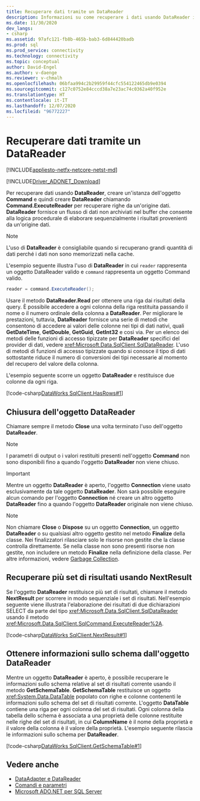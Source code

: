 ```yaml
---
title: Recuperare dati tramite un DataReader
description: Informazioni su come recuperare i dati usando DataReader in ADO.NET con questo codice di esempio. DataReader fornisce un flusso di dati non archiviato nel buffer.
ms.date: 11/30/2020
dev_langs:
- csharp
ms.assetid: 97afc121-fb8b-465b-bab3-6d844420badb
ms.prod: sql
ms.prod_service: connectivity
ms.technology: connectivity
ms.topic: conceptual
author: David-Engel
ms.author: v-daenge
ms.reviewer: v-chmalh
ms.openlocfilehash: 06bfaa994c2b29959f44cfc554122465db9e0394
ms.sourcegitcommit: c127c0752e84cccd38a7e23ac74c0362a40f952e
ms.translationtype: HT
ms.contentlocale: it-IT
ms.lasthandoff: 12/07/2020
ms.locfileid: "96772227"
---
```

# <a name="retrieve-data-by-a-datareader"></a>Recuperare dati tramite un DataReader

[!INCLUDE[appliesto-netfx-netcore-netst-md](../../includes/appliesto-netfx-netcore-netst-md.md)]

[!INCLUDE[Driver_ADONET_Download](../../includes/driver_adonet_download.md)]

Per recuperare dati usando **DataReader**, creare un'istanza dell'oggetto **Command** e quindi creare **DataReader** chiamando **Command.ExecuteReader** per recuperare righe da un'origine dati. **DataReader** fornisce un flusso di dati non archiviati nel buffer che consente alla logica procedurale di elaborare sequenzialmente i risultati provenienti da un'origine dati.

> [!NOTE]
> L'uso di **DataReader** è consigliabile quando si recuperano grandi quantità di dati perché i dati non sono memorizzati nella cache.

L'esempio seguente illustra l'uso di **DataReader** in cui `reader` rappresenta un oggetto DataReader valido e `command` rappresenta un oggetto Command valido.  

```csharp
reader = command.ExecuteReader();  
```

Usare il metodo **DataReader.Read** per ottenere una riga dai risultati della query. È possibile accedere a ogni colonna della riga restituita passando il nome o il numero ordinale della colonna a **DataReader**. Per migliorare le prestazioni, tuttavia, **DataReader** fornisce una serie di metodi che consentono di accedere ai valori delle colonne nei tipi di dati nativi, quali **GetDateTime**, **GetDouble**, **GetGuid**, **GetInt32** e così via. Per un elenco dei metodi delle funzioni di accesso tipizzate per **DataReader** specifici del provider di dati, vedere <xref:Microsoft.Data.SqlClient.SqlDataReader>. L'uso di metodi di funzioni di accesso tipizzate quando si conosce il tipo di dati sottostante riduce il numero di conversioni dei tipi necessarie al momento del recupero del valore della colonna.  

L'esempio seguente scorre un oggetto **DataReader** e restituisce due colonne da ogni riga.  

[!code-csharp[DataWorks SqlClient.HasRows#1](~/../sqlclient/doc/samples/SqlDataReader_HasRows.cs#1)]

## <a name="closing-the-datareader"></a>Chiusura dell'oggetto DataReader  

Chiamare sempre il metodo **Close** una volta terminato l'uso dell'oggetto **DataReader**.

> [!NOTE]
> I parametri di output o i valori restituiti presenti nell'oggetto **Command** non sono disponibili fino a quando l'oggetto **DataReader** non viene chiuso.  

> [!IMPORTANT]
> Mentre un oggetto **DataReader** è aperto, l'oggetto **Connection** viene usato esclusivamente da tale oggetto **DataReader**. Non sarà possibile eseguire alcun comando per l'oggetto **Connection** né creare un altro oggetto **DataReader** fino a quando l'oggetto **DataReader** originale non viene chiuso.  

> [!NOTE]
> Non chiamare **Close** o **Dispose** su un oggetto **Connection**, un oggetto **DataReader** o su qualsiasi altro oggetto gestito nel metodo **Finalize** della classe. Nei finalizzatori rilasciare solo le risorse non gestite che la classe controlla direttamente. Se nella classe non sono presenti risorse non gestite, non includere un metodo **Finalize** nella definizione della classe. Per altre informazioni, vedere [Garbage Collection](/dotnet/standard/garbage-collection/index.md).
 
## <a name="retrieve-multiple-result-sets-using-nextresult"></a>Recuperare più set di risultati usando NextResult

Se l'oggetto **DataReader** restituisce più set di risultati, chiamare il metodo **NextResult** per scorrere in modo sequenziale i set di risultati. Nell'esempio seguente viene illustrata l'elaborazione dei risultati di due dichiarazioni SELECT da parte del tipo <xref:Microsoft.Data.SqlClient.SqlDataReader> usando il metodo <xref:Microsoft.Data.SqlClient.SqlCommand.ExecuteReader%2A>.  

[!code-csharp[DataWorks SqlClient.NextResult#1](~/../sqlclient/doc/samples/SqlDataReader_NextResult.cs#1)]

## <a name="get-schema-information-from-the-datareader"></a>Ottenere informazioni sullo schema dall'oggetto DataReader  

Mentre un oggetto **DataReader** è aperto, è possibile recuperare le informazioni sullo schema relative al set di risultati corrente usando il metodo **GetSchemaTable**. **GetSchemaTable** restituisce un oggetto <xref:System.Data.DataTable> popolato con righe e colonne contenenti le informazioni sullo schema del set di risultati corrente. L'oggetto **DataTable** contiene una riga per ogni colonna del set di risultati. Ogni colonna della tabella dello schema è associata a una proprietà delle colonne restituite nelle righe del set di risultati, in cui **ColumnName** è il nome della proprietà e il valore della colonna è il valore della proprietà. L'esempio seguente rilascia le informazioni sullo schema per **DataReader**.  

[!code-csharp[DataWorks SqlClient.GetSchemaTable#1](~/../sqlclient/doc/samples/SqlDataReader_GetSchemaTable.cs#1)]

## <a name="see-also"></a>Vedere anche

- [DataAdapter e DataReader](dataadapters-datareaders.md)
- [Comandi e parametri](commands-parameters.md)
- [Microsoft ADO.NET per SQL Server](microsoft-ado-net-sql-server.md)
